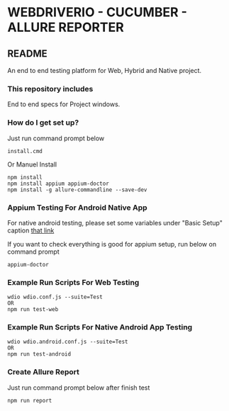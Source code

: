 # WEBDRIVERIO - CUCUMBER - ALLURE REPORTER #

## README ##

An end to end testing platform for Web, Hybrid and Native project.

### This repository includes  ###

End to end specs for Project windows.

### How do I get set up? ###

Just run command prompt below

    install.cmd
    
Or Manuel Install

    npm install
    npm install appium appium-doctor
    npm install -g allure-commandline --save-dev

### Appium Testing For Android Native App ###

For native android testing, please set some variables under "Basic Setup" caption [that link][1]

If you want to check everything is good for appium setup, run below on command prompt

    appium-doctor
    
### Example Run Scripts For Web Testing ###
    wdio wdio.conf.js --suite=Test
    OR
    npm run test-web

### Example Run Scripts For Native Android App Testing ###
    wdio wdio.android.conf.js --suite=Test
    OR
    npm run test-android


### Create Allure Report ###

Just run command prompt below after finish test

    npm run report

[1]: http://appium.io/docs/en/drivers/android-uiautomator2/index.html